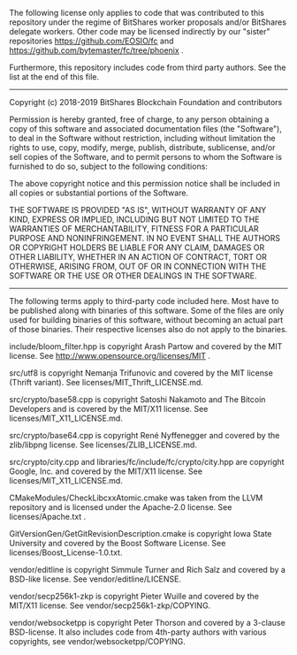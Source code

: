 The following license only applies to code that was contributed to this repository under the regime of BitShares worker proposals and/or BitShares delegate workers. Other code may be licensed indirectly by our "sister" repositories https://github.com/EOSIO/fc and https://github.com/bytemaster/fc/tree/phoenix .

Furthermore, this repository includes code from third party authors. See the list at the end of this file.

----

Copyright (c) 2018-2019 BitShares Blockchain Foundation and contributors

Permission is hereby granted, free of charge, to any person obtaining a copy
of this software and associated documentation files (the "Software"), to deal
in the Software without restriction, including without limitation the rights
to use, copy, modify, merge, publish, distribute, sublicense, and/or sell
copies of the Software, and to permit persons to whom the Software is
furnished to do so, subject to the following conditions:

The above copyright notice and this permission notice shall be included in all
copies or substantial portions of the Software.

THE SOFTWARE IS PROVIDED "AS IS", WITHOUT WARRANTY OF ANY KIND, EXPRESS OR
IMPLIED, INCLUDING BUT NOT LIMITED TO THE WARRANTIES OF MERCHANTABILITY,
FITNESS FOR A PARTICULAR PURPOSE AND NONINFRINGEMENT. IN NO EVENT SHALL THE
AUTHORS OR COPYRIGHT HOLDERS BE LIABLE FOR ANY CLAIM, DAMAGES OR OTHER
LIABILITY, WHETHER IN AN ACTION OF CONTRACT, TORT OR OTHERWISE, ARISING FROM,
OUT OF OR IN CONNECTION WITH THE SOFTWARE OR THE USE OR OTHER DEALINGS IN THE
SOFTWARE.

----

The following terms apply to third-party code included here. Most have to be published along with binaries of this software.
Some of the files are only used for building binaries of this software, without becoming an actual part of those binaries. Their respective licenses also do not apply to the binaries.

include/bloom_filter.hpp is copyright Arash Partow and covered by the MIT license. See http://www.opensource.org/licenses/MIT .

src/utf8 is copyright Nemanja Trifunovic and covered by the MIT license (Thrift variant). See licenses/MIT_Thrift_LICENSE.md.

src/crypto/base58.cpp is copyright Satoshi Nakamoto and The Bitcoin Developers and is covered by the MIT/X11 license. See licenses/MIT_X11_LICENSE.md.

src/crypto/base64.cpp is copyright René Nyffenegger and covered by the zlib/libpng license. See licenses/ZLIB_LICENSE.md.

src/crypto/city.cpp and libraries/fc/include/fc/crypto/city.hpp are copyright Google, Inc. and covered by the MIT/X11 license. See licenses/MIT_X11_LICENSE.md.

CMakeModules/CheckLibcxxAtomic.cmake was taken from the LLVM repository and is licensed under the Apache-2.0 license. See licenses/Apache.txt .

GitVersionGen/GetGitRevisionDescription.cmake is copyright Iowa State University and covered by the Boost Software License. See licenses/Boost_License-1.0.txt.

vendor/editline is copyright Simmule Turner and Rich Salz and covered by a BSD-like license. See vendor/editline/LICENSE.

vendor/secp256k1-zkp is copyright Pieter Wuille and covered by the MIT/X11 license. See vendor/secp256k1-zkp/COPYING.

vendor/websocketpp is copyright Peter Thorson and covered by a 3-clause BSD-license. It also includes code from 4th-party authors with various copyrights, see vendor/websocketpp/COPYING.
